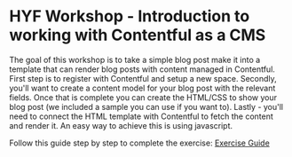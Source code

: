# HYF Workshop - Introduction to working with Contentful as a CMS

The goal of this workshop is to take a simple blog post make it into a template that can render blog posts with content managed in Contentful.
First step is to register with Contentful and setup a new space.
Secondly, you'll want to create a content model for your blog post with the relevant fields.
Once that is complete you can create the HTML/CSS to show your blog post (we included a sample you can use if you want to).
Lastly - you'll need to connect the HTML template with Contentful to fetch the content and render it. An easy way to achieve this is using javascript.

Follow this guide step by step to complete the exercise: [Exercise Guide](https://github.com/Majd-Darraj/HYF_contentful_workshop/raw/master/ExerciseGuide.pdf)
